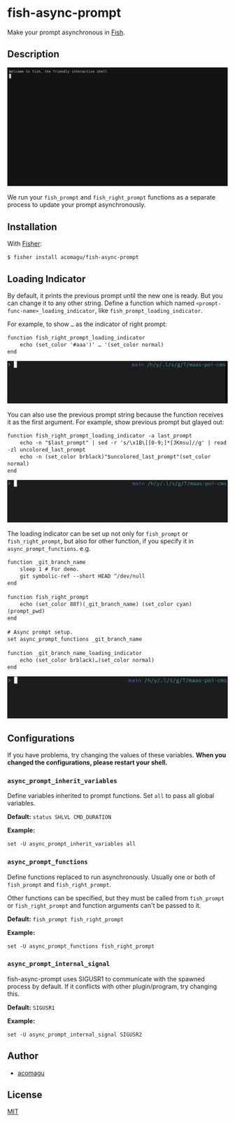 # fish-async-prompt

Make your prompt asynchronous in [Fish](https://fishshell.com/).

## Description

![Demo Video](./images/demo.png)

We run your `fish_prompt` and `fish_right_prompt` functions as a separate process to update your prompt asynchronously.

## Installation

With [Fisher](https://github.com/jorgebucaran/fisher):

```
$ fisher install acomagu/fish-async-prompt
```

## Loading Indicator

By default, it prints the previous prompt until the new one is ready. But you can change it to any other string. Define a function which named `<prompt-func-name>_loading_indicator`, like `fish_prompt_loading_indicator`.

For example, to show ` … ` as the indicator of right prompt:

```fish
function fish_right_prompt_loading_indicator
    echo (set_color '#aaa')' … '(set_color normal)
end
```

![demo1](./images/loading-indicator-demo1.webp)

You can also use the previous prompt string because the function receives it as the first argument. For example, show previous prompt but glayed out:

```fish
function fish_right_prompt_loading_indicator -a last_prompt
    echo -n "$last_prompt" | sed -r 's/\x1B\[[0-9;]*[JKmsu]//g' | read -zl uncolored_last_prompt
    echo -n (set_color brblack)"$uncolored_last_prompt"(set_color normal)
end
```

![demo2](./images/loading-indicator-demo2.webp)

The loading indicator can be set up not only for `fish_prompt` or `fish_right_prompt`, but also for other function, if you specify it in `async_prompt_functions`. e.g.

```fish
function _git_branch_name
    sleep 1 # For demo.
    git symbolic-ref --short HEAD ^/dev/null
end

function fish_right_prompt
    echo (set_color 88f)(_git_branch_name) (set_color cyan)(prompt_pwd)
end

# Async prompt setup.
set async_prompt_functions _git_branch_name

function _git_branch_name_loading_indicator
    echo (set_color brblack)…(set_color normal)
end
```

![demo3](./images/loading-indicator-demo3.webp)

## Configurations

If you have problems, try changing the values of these variables. **When you changed the configurations, please restart your shell.**

### `async_prompt_inherit_variables`

Define variables inherited to prompt functions. Set `all` to pass all global variables.

**Default:** `status SHLVL CMD_DURATION`

**Example:**

```fish
set -U async_prompt_inherit_variables all
```

### `async_prompt_functions`

Define functions replaced to run asynchronously. Usually one or both of `fish_prompt` and `fish_right_prompt`.

Other functions can be specified, but they must be called from `fish_prompt` or `fish_right_prompt` and function arguments can't be passed to it.

**Default:** `fish_prompt fish_right_prompt`

**Example:**

```fish
set -U async_prompt_functions fish_right_prompt
```

### `async_prompt_internal_signal`

fish-async-prompt uses SIGUSR1 to communicate with the spawned process by default. If it conflicts with other plugin/program, try changing this.

**Default:** `SIGUSR1`

**Example:**

```fish
set -U async_prompt_internal_signal SIGUSR2
```

## Author

- [acomagu](https://github.com/acomagu)

## License

[MIT](LICENSE.md)
